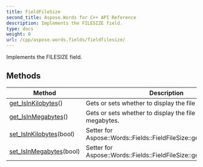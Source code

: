 ```yaml
---
title: FieldFileSize
second_title: Aspose.Words for C++ API Reference
description: Implements the FILESIZE field. 
type: docs
weight: 0
url: /cpp/aspose.words.fields/fieldfilesize/
---
```


Implements the FILESIZE field. 

## Methods

| Method | Description |
| --- | --- |
| [get_IsInKilobytes](./get_isinkilobytes/)() | Gets or sets whether to display the file size in kilobytes.  |
| [get_IsInMegabytes](./get_isinmegabytes/)() | Gets or sets whether to display the file size in megabytes.  |
| [set_IsInKilobytes](./set_isinkilobytes/)(bool) | Setter for Aspose::Words::Fields::FieldFileSize::get_IsInKilobytes.  |
| [set_IsInMegabytes](./set_isinmegabytes/)(bool) | Setter for Aspose::Words::Fields::FieldFileSize::get_IsInMegabytes.  |
